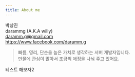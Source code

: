 ```yaml
---
title: About me
---
```


박상진  
darammg (A.K.A willy)  
daramm.g@gmail.com  
<https://www.facebook.com/daramm.g>

>빠름, 영리, 단순을 높은 가치로 생각하는 서버 개발자입니다.  
>만물에 관심이 많아서 조금씩 애정을 나눠 주고 있어요.  

테스트 해보자2